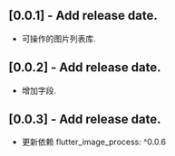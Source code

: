 ## [0.0.1] - Add release date.

* 可操作的图片列表库.

## [0.0.2] - Add release date.

* 增加字段.

## [0.0.3] - Add release date.

* 更新依赖 flutter_image_process: ^0.0.6
